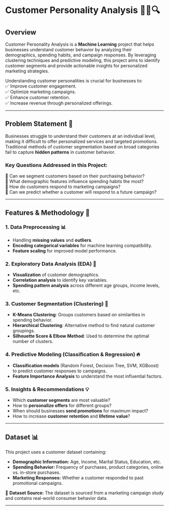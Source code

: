 # Customer Personality Analysis 🧑‍💼🔍  

## Overview  
Customer Personality Analysis is a **Machine Learning** project that helps businesses understand customer behavior by analyzing their demographics, spending habits, and campaign responses. By leveraging clustering techniques and predictive modeling, this project aims to identify customer segments and provide actionable insights for personalized marketing strategies.  

Understanding customer personalities is crucial for businesses to:  
✅ Improve customer engagement.  
✅ Optimize marketing campaigns.  
✅ Enhance customer retention.  
✅ Increase revenue through personalized offerings.  

---

## Problem Statement 🤔  
Businesses struggle to understand their customers at an individual level, making it difficult to offer personalized services and targeted promotions. Traditional methods of customer segmentation based on broad categories fail to capture **hidden patterns** in customer behavior.  

### **Key Questions Addressed in this Project:**  
🔹 Can we segment customers based on their purchasing behavior?  
🔹 What demographic features influence spending habits the most?  
🔹 How do customers respond to marketing campaigns?  
🔹 Can we predict whether a customer will respond to a future campaign?  

---

## Features & Methodology 🚀  
### **1. Data Preprocessing** 📊  
- Handling **missing values** and **outliers**.  
- **Encoding categorical variables** for machine learning compatibility.  
- **Feature scaling** for improved model performance.  

### **2. Exploratory Data Analysis (EDA)** 🔎  
- **Visualization** of customer demographics.  
- **Correlation analysis** to identify key variables.  
- **Spending pattern analysis** across different age groups, income levels, etc.  

### **3. Customer Segmentation (Clustering)** 🤖  
- **K-Means Clustering**: Groups customers based on similarities in spending behavior.  
- **Hierarchical Clustering**: Alternative method to find natural customer groupings.  
- **Silhouette Score & Elbow Method**: Used to determine the optimal number of clusters.  

### **4. Predictive Modeling (Classification & Regression)** 🔥  
- **Classification models** (Random Forest, Decision Tree, SVM, XGBoost) to predict customer responses to campaigns.  
- **Feature Importance Analysis** to understand the most influential factors.  

### **5. Insights & Recommendations** 💡  
- Which **customer segments** are most valuable?  
- How to **personalize offers** for different groups?  
- When should businesses **send promotions** for maximum impact?  
- How to increase **customer retention** and **lifetime value**?  

---

## Dataset 📊  
This project uses a customer dataset containing:  
- **Demographic Information:** Age, Income, Marital Status, Education, etc.  
- **Spending Behavior:** Frequency of purchases, product categories, online vs. in-store purchases.  
- **Marketing Responses:** Whether a customer responded to past promotional campaigns.  

💾 **Dataset Source:** The dataset is sourced from a marketing campaign study and contains real-world consumer behavior data.  

---


